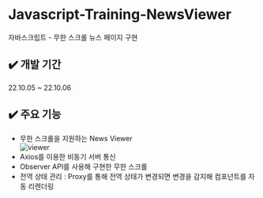 # Javascript-Training-NewsViewer

자바스크립트 - 무한 스크롤 뉴스 페이지 구현

## ✔️ 개발 기간

22.10.05 ~ 22.10.06

## ✔️ 주요 기능

- 무한 스크롤을 지원하는 News Viewer <br />
![viewer](https://user-images.githubusercontent.com/118104709/205427059-61416eb6-bcf2-4aad-a8ce-6004d9d19078.gif)
- Axios를 이용한 비동기 서버 통신
- Observer API를 사용해 구현한 무한 스크롤
- 전역 상태 관리 : Proxy를 통해 전역 상태가 변경되면 변경을 감지해 컴포넌트를 자동 리렌더링
